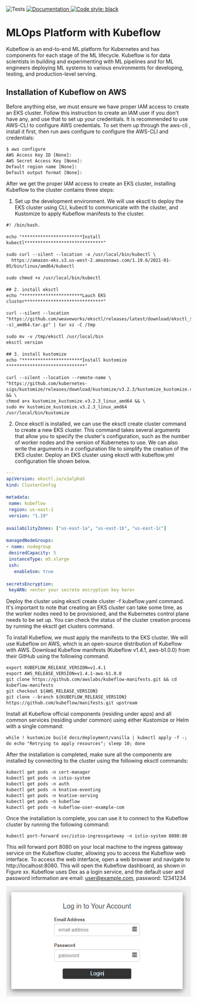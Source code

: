 ![Tests](https://github.com/RustamyF/mlops-kubeflow/actions/workflows/docs.yml/badge.svg)
 <a href="https://rustamyf.github.io/mlops-kubeflow/">
 <img alt="Documentation" src="https://img.shields.io/website?label=documentation&up_message=online&url=https%3A%2F%2Frustamyf.github.io/mlops-kubeflow">
[![Code style: black](https://img.shields.io/badge/code%20style-black-000000.svg)](https://github.com/psf/black)

# MLOps Platform with Kubeflow
Kubeflow is an end-to-end ML platform for Kubernetes and has components for each stage of the ML lifecycle.
Kubeflow is for data scientists in building and experimenting with ML pipelines and for ML engineers deploying
ML systems to various environments for developing, testing, and production-level serving.

## Installation of Kubeflow on AWS
Before anything else, we must ensure we have proper IAM access to create an EKS cluster. Follow this instruction
to create an IAM user if you don't have any, and use that to set up your credentials. It is recommended to use
AWS-CLI to configure AWS credentials. To set them up through the aws-cli , install it first, then run aws configure
to configure the AWS-CLI and credentials:

```shell script
$ aws configure
AWS Access Key ID [None]:
AWS Secret Access Key [None]:
Default region name [None]:
Default output format [None]:
```

After we get the proper IAM access to create an EKS cluster, installing Kubeflow to the cluster contains three steps:
1. Set up the development environment. We will use eksctl to deploy the EKS cluster using CLI, kubectl to communicate
 with the cluster, and Kustomize to apply Kubeflow manifests to the cluster.

 ```shell script
#! /bin/bash.

echo "***********************Install kubectl******************************"

sudo curl --silent --location -o /usr/local/bin/kubectl \
   https://amazon-eks.s3.us-west-2.amazonaws.com/1.19.6/2021-01-05/bin/linux/amd64/kubectl

sudo chmod +x /usr/local/bin/kubectl

## 2. install eksctl
echo "***********************Lauch EKS cluster******************************"

curl --silent --location "https://github.com/weaveworks/eksctl/releases/latest/download/eksctl_$(uname -s)_amd64.tar.gz" | tar xz -C /tmp

sudo mv -v /tmp/eksctl /usr/local/bin
eksctl version

## 3. install kustomize
echo "***********************Install kustomize ******************************"

curl --silent --location --remote-name \
"https://github.com/kubernetes-sigs/kustomize/releases/download/kustomize/v3.2.3/kustomize_kustomize.v3.2.3_linux_amd64" && \
chmod a+x kustomize_kustomize.v3.2.3_linux_amd64 && \
sudo mv kustomize_kustomize.v3.2.3_linux_amd64 /usr/local/bin/kustomize
```

2. Once eksctl is installed, we can use the eksctl create cluster command to create a new EKS cluster.
 This command takes several arguments that allow you to specify the cluster's configuration, such as the
  number of worker nodes and the version of Kubernetes to use. We can also write the arguments in a configuration
   file to simplify the creation of the EKS cluster. Deploy an EKS cluster using eksctl with kubeflow.yml
   configuration file shown below.

 ```yaml
---
apiVersion: eksctl.io/v1alpha5
kind: ClusterConfig

metadata:
  name: kubeflow
  region: us-east-1
  version: "1.19"

availabilityZones: ["us-east-1a", "us-east-1b", "us-east-1c"]

managedNodeGroups:
- name: nodegroup
  desiredCapacity: 5
  instanceType: m5.xlarge
  ssh:
    enableSsm: true

secretsEncryption:
  keyARN: <enter your secrete encryption key here>
```

Deploy the cluster using eksctl create cluster -f kubeflow.yaml command. It's important to note that creating an EKS
 cluster can take some time, as the worker nodes need to be provisioned, and the Kubernetes control plane needs to
 be set up. You can check the status of the cluster creation process by running the eksctl get clusters command.

To install Kubeflow, we must apply the manifests to the EKS cluster. We will use Kubeflow on AWS, which is an
open-source distribution of Kubeflow with AWS. Download Kubeflow manifests (Kubeflow v1.4.1, aws-b1.0.0) from
their GitHub using the following command.

```shell script
export KUBEFLOW_RELEASE_VERSION=v1.4.1
export AWS_RELEASE_VERSION=v1.4.1-aws-b1.0.0
git clone https://github.com/awslabs/kubeflow-manifests.git && cd kubeflow-manifests
git checkout ${AWS_RELEASE_VERSION}
git clone --branch ${KUBEFLOW_RELEASE_VERSION} https://github.com/kubeflow/manifests.git upstream
```

Install all Kubeflow official components (residing under apps) and all common services (residing under common)
using either Kustomize or Helm with a single command:

```shell script
while ! kustomize build docs/deployment/vanilla | kubectl apply -f -; do echo "Retrying to apply resources"; sleep 10; done
```

After the installation is completed, make sure all the components are installed by connecting to the cluster using the
 following eksctl commands:

 ```shell script
kubectl get pods -n cert-manager
kubectl get pods -n istio-system
kubectl get pods -n auth
kubectl get pods -n knative-eventing
kubectl get pods -n knative-serving
kubectl get pods -n kubeflow
kubectl get pods -n kubeflow-user-example-com
```

Once the installation is complete, you can use it to connect to the Kubeflow cluster by running the following command:

```shell script
kubectl port-forward svc/istio-ingressgateway -n istio-system 8080:80
```
This will forward port 8080 on your local machine to the ingress gateway service on the Kubeflow cluster,
allowing you to access the Kubeflow web interface. To access the web interface, open a web browser and navigate to
 http://localhost:8080. This will open the Kubeflow dashboard, as shown in Figure xx. Kubeflow uses Dex as a login
  service, and the default user and password information are  email: user@example.com, password: 12341234

![ui](docs/assets/ui.png)
